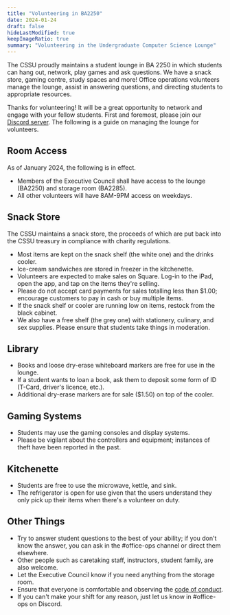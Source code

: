 ```yaml
---
title: "Volunteering in BA2250"
date: 2024-01-24
draft: false
hideLastModified: true
keepImageRatio: true
summary: "Volunteering in the Undergraduate Computer Science Lounge"
---
```


The CSSU proudly maintains a student lounge in BA 2250 in which students can hang out, network, play games and ask questions. We have a snack store, gaming centre, study spaces and more! Office operations volunteers manage the lounge, assist in answering questions, and directing students to appropriate resources.

Thanks for volunteering! It will be a great opportunity to network and engage with your fellow students. First and foremost, please join our [Discord server](https://discord.gg/R9hneMaafD). The following is a guide on managing the lounge for volunteers.

## Room Access

As of January 2024, the following is in effect.

- Members of the Executive Council shall have access to the lounge (BA2250) and storage room (BA2285).
- All other volunteers will have 8AM-9PM access on weekdays.

## Snack Store

The CSSU maintains a snack store, the proceeds of which are put back into the CSSU treasury in compliance with charity regulations.

- Most items are kept on the snack shelf (the white one) and the drinks cooler.
- Ice-cream sandwiches are stored in freezer in the kitchenette.
- Volunteers are expected to make sales on Square. Log-in to the iPad, open the app, and tap on the items they're selling.
- Please do not accept card payments for sales totalling less than $1.00; encourage customers to pay in cash or buy multiple items.
- If the snack shelf or cooler are running low on items, restock from the black cabinet.
- We also have a free shelf (the grey one) with stationery, culinary, and sex supplies. Please ensure that students take things in moderation.

## Library

- Books and loose dry-erase whiteboard markers are free for use in the lounge.
- If a student wants to loan a book, ask them to deposit some form of ID (T-Card, driver's licence, etc.).
- Additional dry-erase markers are for sale ($1.50) on top of the cooler.

## Gaming Systems

- Students may use the gaming consoles and display systems.
- Please be vigilant about the controllers and equipment; instances of theft have been reported in the past.

## Kitchenette

- Students are free to use the microwave, kettle, and sink.
- The refrigerator is open for use given that the users understand they only pick up their items when there's a volunteer on duty.

## Other Things

- Try to answer student questions to the best of your ability; if you don't know the answer, you can ask in the #office-ops channel or direct them elsewhere.
- Other people such as caretaking staff, instructors, student family, are also welcome.
- Let the Executive Council know if you need anything from the storage room.
- Ensure that everyone is comfortable and observing the [code of conduct](../ba2250).
- If you can't make your shift for any reason, just let us know in #office-ops on Discord.

